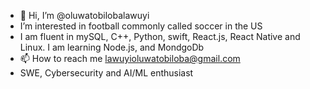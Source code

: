- 👋 Hi, I’m @oluwatobilobalawuyi
-  I’m interested in football commonly called soccer in the US
- I am fluent in mySQL, C++, Python, swift, React.js, React Native and Linux. I am learning Node.js, and MondgoDb
- 📫 How to reach me lawuyioluwatobiloba@gmail.com
- SWE, Cybersecurity and AI/ML enthusiast

